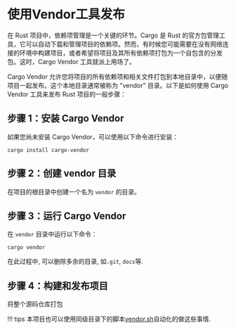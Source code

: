 # 使用Vendor工具发布

在 Rust 项目中，依赖项管理是一个关键的环节。Cargo 是 Rust 的官方包管理工具，它可以自动下载和管理项目的依赖项。然而，有时候您可能需要在没有网络连接的环境中构建项目，或者希望将项目及其所有依赖项打包为一个自包含的分发包。这时，Cargo Vendor 工具就派上用场了。

Cargo Vendor 允许您将项目的所有依赖项和相关文件打包到本地目录中，以便随项目一起发布。这个本地目录通常被称为 "vendor" 目录。以下是如何使用 Cargo Vendor 工具来发布 Rust 项目的一般步骤：

## 步骤 1：安装 Cargo Vendor

如果您尚未安装 Cargo Vendor，可以使用以下命令进行安装：

```shell
cargo install cargo-vendor
```

## 步骤 2：创建 vendor 目录
在项目的根目录中创建一个名为 `vendor` 的目录。

## 步骤 3：运行 Cargo Vendor
在 `vendor` 目录中运行以下命令：

```shell
cargo vendor
```
在此过程中, 可以删除多余的目录, 如`.git`, `docs`等.

## 步骤 4：构建和发布项目
将整个源码仓库打包

!!! tips
    本项目也可以使用同级目录下的脚本[vendor.sh](./vendor.sh)自动化的做这些事情.
